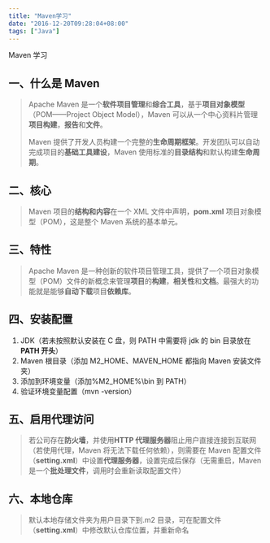 ```yaml
---
title: "Maven学习"
date: "2016-12-20T09:28:04+08:00"
tags: ["Java"]
---
```


Maven 学习

<!-- more -->

## 一、什么是 Maven

> Apache Maven 是一个**软件项目管理**和**综合工具**，基于**项目对象模型**（POM——Project Object Model），Maven 可以从一个中心资料片管理**项目构建**，**报告**和**文件**。
>
> Maven 提供了开发人员构建一个完整的**生命周期框架**。开发团队可以自动完成项目的**基础工具建设**，Maven 使用标准的**目录结构**和默认构建**生命周期**。

## 二、核心

> Maven 项目的**结构和内容**在一个 XML 文件中声明，**pom.xml** 项目对象模型（POM），这是整个 Maven 系统的基本单元。

## 三、特性

> Apache Maven 是一种创新的软件项目管理工具，提供了一个项目对象模型（POM）文件的新概念来管理**项目**的**构建**，**相关性**和**文档**。最强大的功能就是能够**自动下载**项目**依赖库**。

## 四、安装配置

1.  JDK（若未按照默认安装在 C 盘，则 PATH 中需要将 jdk 的 bin 目录放在**PATH 开头**）
2.  Maven 根目录（添加 M2_HOME、MAVEN_HOME 都指向 Maven 安装文件夹）
3.  添加到环境变量（添加%M2_HOME%\bin 到 PATH）
4.  验证环境变量配置（mvn -version）

## 五、启用代理访问

> 若公司存在**防火墙**，并使用**HTTP 代理服务器**阻止用户直接连接到互联网（若使用代理，Maven 将无法下载任何依赖），则需要在 Maven 配置文件（**setting.xml**）中设置**代理服务器**，设置完成后保存（无需重启，Maven 是一个**批处理文件**，调用时会重新读取配置文件）

## 六、本地仓库

> 默认本地存储文件夹为用户目录下到.m2 目录，可在配置文件（**setting.xml**）中修改默认仓库位置，并重新命名
